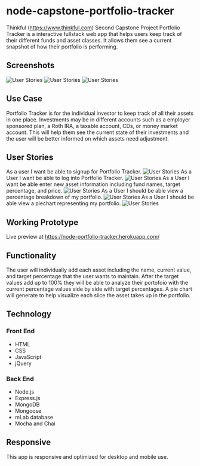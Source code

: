 # node-capstone-portfolio-tracker
Thinkful (https://www.thinkful.com) Second Capstone Project
Portfolio Tracker is a interactive fullstack web app that helps users keep track of their different funds and asset classes. It allows them see a current snapshot of how their portfolio is performing.

## Screenshots
![User Stories](https://raw.githubusercontent.com/fulin426/node-capstone-portfolio-tracker/master/public/Images/screenShotLandingPage.jpg)
![User Stories](https://raw.githubusercontent.com/fulin426/node-capstone-portfolio-tracker/master/public/Images/screenShotLoginPage.jpg)
![User Stories](https://raw.githubusercontent.com/fulin426/node-capstone-portfolio-tracker/master/public/Images/screenShotResultsPage.jpg)

## Use Case
Portfolio Tracker is for the individual investor to keep track of all their assets in one place. Investments may be in different accounts such as a employer sponsored plan, a Roth IRA, a taxable account, CDs, or money market account. This will help them see the current state of their investments and the user will be better informed on which assets need adjustment. 

## User Stories
As a user I want be able to signup for Portfolio Tracker.
![User Stories](https://raw.githubusercontent.com/fulin426/node-capstone-portfolio-tracker/master/public/Images/userStorySignup.jpg)
As a User I want be able to log into Portfolio Tracker.
![User Stories](https://raw.githubusercontent.com/fulin426/node-capstone-portfolio-tracker/master/public/Images/userStoryLogin.jpg)
As a User I want be able enter new asset information including fund names, target percentage, and price.
![User Stories](https://raw.githubusercontent.com/fulin426/node-capstone-portfolio-tracker/master/public/Images/userStoryNewAsset.jpg)
As a User I should be able view a percentage breakdown of my portfolio.
![User Stories](https://raw.githubusercontent.com/fulin426/node-capstone-portfolio-tracker/master/public/Images/userStoryResultsAnalyze.jpg)
As a User I should be able view a piechart representing my portfolio.
![User Stories](https://raw.githubusercontent.com/fulin426/node-capstone-portfolio-tracker/master/public/Images/userStoryPieChartResult.jpg)

## Working Prototype

Live preview at https://node-portfolio-tracker.herokuapp.com/

## Functionality 
The user will individually add each asset including the name, current value, and target percentage that the user wants to maintain. After the target values add up to 100% they will be able to analyze their portofoio with the current percentage values side by side with target percentages. A pie chart will generate to help visualize each slice the asset takes up in the portfolio. 

## Technology
### Front End
* HTML
* CSS
* JavaScript
* jQuery

### Back End
* Node.js
* Express.js
* MongoDB
* Mongoose
* mLab database
* Mocha and Chai

## Responsive
This app is responsive and optimized for desktop and mobile use. 